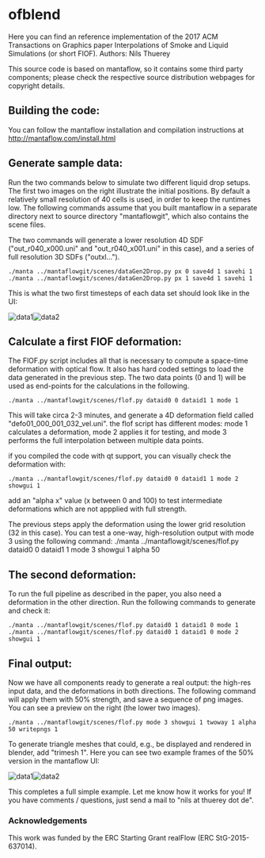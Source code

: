 # ofblend

Here you can find an reference implementation of the 2017 ACM Transactions on Graphics paper Interpolations of Smoke and Liquid Simulations (or short FlOF). 
Authors: Nils Thuerey 

This source code is based on mantaflow, so it contains some third party components; please check the respective source distribution webpages for copyright details.


## Building the code:
You can follow the mantaflow installation and compilation instructions at http://mantaflow.com/install.html


## Generate sample data:
Run the two commands below to simulate two different liquid drop setups. The first two images on the right illustrate the initial positions. By default a relatively small resolution of 40 cells is used, in order to keep the runtimes low. The following commands assume that you built mantaflow in a separate directory next to source directory "mantaflowgit", which also contains the scene files. 

The two commands will generate a lower resolution 4D SDF ("out_r040_x000.uni" and "out_r040_x001.uni" in this case), and a series of full resolution 3D SDFs ("outxl...").

```
./manta ../mantaflowgit/scenes/dataGen2Drop.py px 0 save4d 1 savehi 1 
./manta ../mantaflowgit/scenes/dataGen2Drop.py px 1 save4d 1 savehi 1 
```

This is what the two first timesteps of each data set should look like in the UI:

![data1](https://github.com/thunil/ofblend/raw/master/resources/screens/ofblend_02a.png "Data 1")![data2](https://github.com/thunil/ofblend/raw/master/resources/screens/ofblend_02b.png "Data 2")


## Calculate a first FlOF deformation:
The FlOF.py script includes all that is necessary to compute a space-time deformation with optical flow. It also has hard coded settings to load the data generated in the previous step. The two data points (0 and 1) will be used as end-points for the calculations in the following.

```
./manta ../mantaflowgit/scenes/flof.py dataid0 0 dataid1 1 mode 1 
```

This will take circa 2-3 minutes, and generate a 4D deformation field called "defo01_000_001_032_vel.uni". the flof script has different modes: mode 1 calculates a deformation, mode 2 applies it for testing, and mode 3 performs the full interpolation between multiple data points.

if you compiled the code with qt support, you can visually check the deformation with: 
```
./manta ../mantaflowgit/scenes/flof.py dataid0 0 dataid1 1 mode 2 showgui 1 
```
add an "alpha x" value (x between 0 and 100) to test intermediate deformations which are not appplied with full strength. 

The previous steps apply the deformation using the lower grid resolution (32 in this case). You can test a one-way, high-resolution output with mode 3 using the following command: 
./manta ../mantaflowgit/scenes/flof.py dataid0 0 dataid1 1 mode 3 showgui 1 alpha 50 


## The second deformation:

To run the full pipeline as described in the paper, you also need a deformation in the other direction. Run the following commands to generate and check it: 
```
./manta ../mantaflowgit/scenes/flof.py dataid0 1 dataid1 0 mode 1 
./manta ../mantaflowgit/scenes/flof.py dataid0 1 dataid1 0 mode 2 showgui 1 
```


## Final output:

Now we have all components ready to generate a real output: the high-res input data, and the deformations in both directions. The following command will apply them with 50% strength, and save a sequence of png images. You can see a preview on the right (the lower two images). 
```
./manta ../mantaflowgit/scenes/flof.py mode 3 showgui 1 twoway 1 alpha 50 writepngs 1 
```

To generate triangle meshes that could, e.g., be displayed and rendered in blender, add "trimesh 1". Here you can see two example frames of the 50% version in the mantaflow UI:

![data1](https://github.com/thunil/ofblend/raw/master/resources/screens/ofblend_03a.png "Data 1")![data2](https://github.com/thunil/ofblend/raw/master/resources/screens/ofblend_03b.png "Data 2")


This completes a full simple example. Let me know how it works for you! If you have comments / questions, just send a mail to "nils at thuerey dot de". 

### Acknowledgements

This work was funded by the ERC Starting Grant realFlow (ERC StG-2015-637014).


